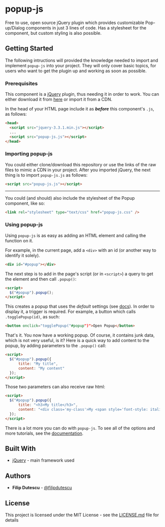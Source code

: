 # popup-js
Free to use, open source jQuery plugin which provides customizable Pop-up/Dialog components in just 3 lines of code. Has a stylesheet for the component, but custom styling is also possible.

## Getting Started
The following intructions will provided the knowledge needed to import and implement `popup-js` into your project. They will only cover basic topics, for users who want to get the plugin up and working as soon as possible. 

### Prerequisites
This component is a <a href="https://jquery.com/" target="_blank">jQuery</a> plugin, thus needing it in order to work. You can either download it from <a href="https://jquery.com/download/" target="_blank">here</a> or import it from a CDN.

In the head of your HTML page include it as **_before_** this component's `.js`, as follows:
````html
<head>
  <script src="jquery-3.3.1.min.js"></script>
  ...
  <script src="popup-js.js"></script>
</head>
````

### Importing popup-js
You could either clone/download this repository or use the links of the raw files to mimic a CDN in your project. After you imported jQuery, the next thing is to import `popup-js.js` as follows:
````html
<script src="popup-js.js"></script>
````
---
You could (and should) also include the stylesheet of the Popup component, like so:
````html
<link rel="stylesheet" type="text/css" href="popup-js.css" />
````

### Using popup-js
Using `popup-js` is as easy as adding an HTML element and calling the function on it.

For example, in the current page, add a `<div>` with an id (or another way to identify it solely).  
````html
<div id="#popup"></div>
````
The next step is to add in the page's script (or in `<script>`) a query to get the element and then call `.popup()`:
````html
<script>
  $("#popup").popup();
</script>
````
This creates a popup that uses the _default_ settings (see [docs]()). In order to display it, a trigger is required. For example, a button which calls `.togglePopup(id)`, as such:
````html
<button onclick="togglePopup("#popup")">Open Popup</button>
````
That's it. You now have a working popup. Of course, it contains junk data, which is not very useful, is it? Here is a quick way to add content to the popup, by adding parameters to the `.popup()` call:
````html
<script>
  $("#popup").popup({
      title: "My title",
      content: "My content"
  });
</script>
````
Those two parameters can also receive raw html:
````html
<script>
  $("#popup").popup({
      title: "<h3>My title</h3>",
      content: "<div class='my-class'>My <span style='font-style: italic;'>content</span></div>"
  });
</script>
````

There is a lot more you can do with `popup-js`. To see all of the options and more tutorials, see the [documentation]().

## Built With
* <a href="https://jquery.com/" target="_blank">jQuery</a> - main framework used</li>

## Authors
* **Filip Dutescu** - <a href="https://github.com/filipdutescu" target="_blank">@filipdutescu</a>

## License
This project is licensed under the MIT License - see the <a href="https://github.com/filipdutescu/popup-js/blob/master/LICENSE">LICENSE.md</a> file for details

